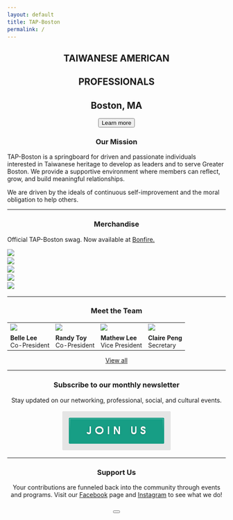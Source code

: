 ```yaml
---
layout: default
title: TAP-Boston
permalink: /
---
```


<!--
<h3 class="coronavirus-warning"><span>In light of the COVID-19 outbreak, TAP-Boston will be postponing all events at this time. We understand the need for caution and will continue to monitor this evolving situation. <a href="https://docs.google.com/document/d/16dTHqP8pVIvrh20nYVxOAtSKhk1TLIosnabOK2GcqNM/edit?mc_cid=76561f47ec&mc_eid=3f66563850">Click here</a> to see how you can help the community!</span></h3>
-->

<div class="main-contents-area">
<center>
  <h2 class="taiwanese-american">TAIWANESE AMERICAN</h2>
  <h2 class="professionals">PROFESSIONALS</h2>
  <h2 class="location">Boston, MA</h2>
  <a href="{{ site.baseurl }}/about/overview"><button class="index-learn-more">Learn more</button></a>
</center>

<center>
  <h3>Our Mission</h3>
</center>

<p class="index-mission">
TAP-Boston is a springboard for driven and passionate individuals interested in Taiwanese heritage to develop as leaders and to serve Greater Boston. We provide a supportive environment where members can reflect, grow, and build meaningful relationships.
</p>

<p class="index-mission">
We are driven by the ideals of continuous self-improvement and the moral obligation to help others.
</p>

<hr>

<center>
  <h3>Merchandise</h3>
</center>

<p class="index-merchandise">
Official TAP-Boston swag. Now available at <a href="https://www.bonfire.com/store/tap-boston-swag/" target="_blank">Bonfire.</a>
</p>

<div class="owl-carousel owl-theme">
     <div><a href="https://www.bonfire.com/store/tap-boston-swag/" target="_blank"><img src="{{ site.baseurl }}/assets/images/index-images/1.png"/></a></div>
     <div><a href="https://www.bonfire.com/store/tap-boston-swag/" target="_blank"><img src="{{ site.baseurl }}/assets/images/index-images/2.png"/></a></div>
     <div><a href="https://www.bonfire.com/store/tap-boston-swag/" target="_blank"><img src="{{ site.baseurl }}/assets/images/index-images/3.png"/></a></div>
     <div><a href="https://www.bonfire.com/store/tap-boston-swag/" target="_blank"><img src="{{ site.baseurl }}/assets/images/index-images/4.png"/></a></div>
     <div><a href="https://www.bonfire.com/store/tap-boston-swag/" target="_blank"><img src="{{ site.baseurl }}/assets/images/index-images/5.png"/></a></div>
</div>

<script type="text/javascript" src="https://ajax.googleapis.com/ajax/libs/jquery/3.1.1/jquery.min.js"></script>
<script type="text/javascript" src="https://owlcarousel2.github.io/OwlCarousel2/assets/owlcarousel/owl.carousel.js"></script>

<script>
  $(document).ready(function(){
    $(".owl-carousel").owlCarousel({
      loop: false,
      margin: 50,
      nav: true,
    });
  });
</script>

<hr class="index-team">

<center>
  <h3 class="meet-the-team">Meet the Team</h3>
</center>

<table class="index-team">
  <tr>
    <td><a href="{{ site.baseurl}}/about/team#team-belle-lee"><img class="index-team" src="{{ site.baseurl }}/assets/images/team-images/team-belle-lee.png"/></a></td>
    <td><a href="{{ site.baseurl}}/about/team#team-randall-toy"><img class="index-team" src="{{ site.baseurl }}/assets/images/team-images/team-randall-toy.png"/></a></td>
    <td><a href="{{ site.baseurl}}/about/team#team-mathew-lee"><img class="index-team" src="{{ site.baseurl }}/assets/images/team-images/team-mathew-lee.png"/></a></td>
    <td><a href="{{ site.baseurl}}/about/team#team-claire-peng"><img class="index-team" src="{{ site.baseurl }}/assets/images/team-images/team-claire-peng.png"/></a></td>
  </tr>
  <tr class="index-team-tags">
    <td><b>Belle Lee</b><br/>Co-President</td>
    <td><b>Randy Toy</b><br/>Co-President</td>
    <td><b>Mathew Lee</b><br/>Vice President</td>
    <td><b>Claire Peng</b><br/>Secretary</td>
  </tr>
</table>

<center>
  <a class="index-team-view-all" href="{{ site.baseurl }}/about/team">View all</a>
</center>

<hr>

<center>
  <h3>Subscribe to our monthly newsletter</h3>
  Stay updated on our networking, professional, social, and cultural events.<br/><br/>
  <a href="#mailmunch-pop-121032">
     <img src="/assets/images/join-us-button.png" class="join-us-button">
  </a>
</center>

<hr>

<center>
  <h3>Support Us</h3>
  Your contributions are funneled back into the community through events and programs. Visit our <a href="https://www.facebook.com/TAP.BOS/?ref=br_rs">Facebook</a> page and <a href="https://www.instagram.com/tap_bos/">Instagram</a> to see what we do!<br/><br/>
    <a href="https://www.paypal.me/tapbos">
      <button class="donate-button"></button>
    </a>
</center>
</div>